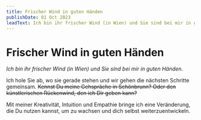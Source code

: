 ```yaml
---
title: Frischer Wind in guten Händen
publishDate: 01 Oct 2023
leadText: Ich bin ihr frischer Wind (in Wien) und Sie sind bei mir in guten Händen.
---
```


# Frischer Wind in guten Händen

_Ich bin ihr frischer Wind (in Wien) und Sie sind bei mir in guten Händen._

Ich hole Sie ab, wo sie gerade stehen und wir gehen die nächsten Schritte gemeinsam.
~~Kennst Du meine Gehspräche in Schönbrunn?
Oder den künstlerischen Rückenwind, den ich Dir geben kann?~~

Mit meiner Kreativität, Intuition und Empathie bringe ich eine Veränderung, die Du nutzen kannst, um zu wachsen und dich selbst weiterzuentwickeln.
